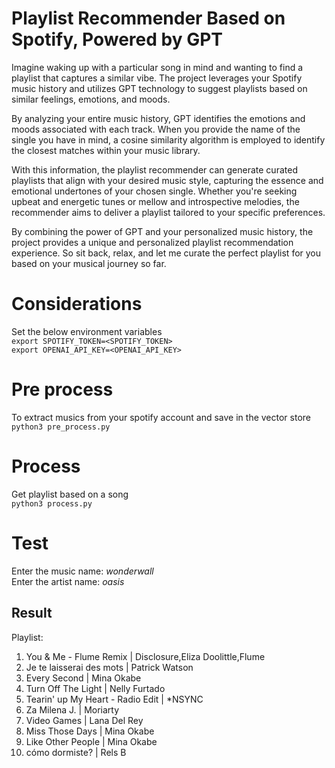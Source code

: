 # Playlist Recommender Based on Spotify, Powered by GPT
Imagine waking up with a particular song in mind and wanting to find a playlist that captures a similar vibe. The project leverages your Spotify music history and utilizes GPT technology to suggest playlists based on similar feelings, emotions, and moods.  

By analyzing your entire music history, GPT identifies the emotions and moods associated with each track. When you provide the name of the single you have in mind, a cosine similarity algorithm is employed to identify the closest matches within your music library.  

With this information, the playlist recommender can generate curated playlists that align with your desired music style, capturing the essence and emotional undertones of your chosen single. Whether you're seeking upbeat and energetic tunes or mellow and introspective melodies, the recommender aims to deliver a playlist tailored to your specific preferences.  

By combining the power of GPT and your personalized music history, the project provides a unique and personalized playlist recommendation experience. So sit back, relax, and let me curate the perfect playlist for you based on your musical journey so far.  

# Considerations
Set the below environment variables  
`export SPOTIFY_TOKEN=<SPOTIFY_TOKEN>`  
`export OPENAI_API_KEY=<OPENAI_API_KEY>` 

# Pre process
To extract musics from your spotify account and save in the vector store  
`python3 pre_process.py`

# Process
Get playlist based on a song  
`python3 process.py`

# Test
Enter the music name: *wonderwall*  
Enter the artist name: *oasis*  

## Result
Playlist:  

1. You & Me - Flume Remix | Disclosure,Eliza Doolittle,Flume
2. Je te laisserai des mots | Patrick Watson
3. Every Second | Mina Okabe
4. Turn Off The Light | Nelly Furtado
5. Tearin' up My Heart - Radio Edit | *NSYNC
6. Za Milena J. | Moriarty
7. Video Games | Lana Del Rey
8. Miss Those Days | Mina Okabe
9. Like Other People | Mina Okabe
10. cómo dormiste? | Rels B
